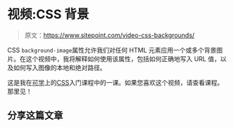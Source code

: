 # 视频:CSS 背景

> 原文：<https://www.sitepoint.com/video-css-backgrounds/>

CSS `background-image`属性允许我们对任何 HTML 元素应用一个或多个背景图片。在这个视频中，我将解释如何使用该属性，包括如何正确地写入 URL 值，以及如何写入图像的本地和绝对路径。

这是我在[可学](https://learnable.com)上的[CSS](https://learnable.com/courses/getting-started-with-css-2903)入门课程中的一课。如果您喜欢这个视频，请查看课程。那里见！

## 分享这篇文章